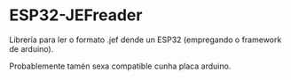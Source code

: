 # ESP32-JEFreader
Librería para ler o formato .jef dende un ESP32 (empregando o framework de arduino).

Probablemente tamén sexa compatible cunha placa arduino.
